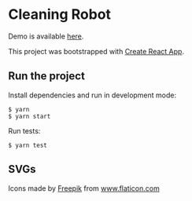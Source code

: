 # Cleaning Robot
Demo is available [here](https://github.com/facebook/create-react-app).

This project was bootstrapped with [Create React App](https://github.com/facebook/create-react-app).

## Run the project
Install dependencies and run in development mode:

```
$ yarn
$ yarn start
```

Run tests:

`$ yarn test`



## SVGs
<div>Icons made by <a href="https://www.freepik.com" title="Freepik">Freepik</a> from <a href="https://www.flaticon.com/" title="Flaticon">www.flaticon.com</a></div>